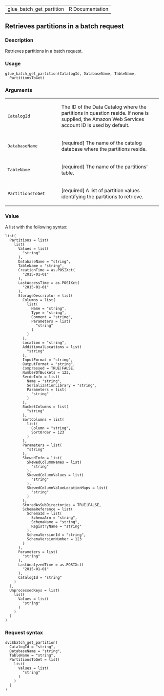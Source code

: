 <table style="width: 100%;">
<tbody>
<tr class="odd">
<td>glue_batch_get_partition</td>
<td style="text-align: right;">R Documentation</td>
</tr>
</tbody>
</table>

## Retrieves partitions in a batch request

### Description

Retrieves partitions in a batch request.

### Usage

    glue_batch_get_partition(CatalogId, DatabaseName, TableName,
      PartitionsToGet)

### Arguments

<table>
<colgroup>
<col style="width: 35%" />
<col style="width: 65%" />
</colgroup>
<tbody>
<tr class="odd">
<td><code
id="glue_batch_get_partition_:_CatalogId">CatalogId</code></td>
<td><p>The ID of the Data Catalog where the partitions in question
reside. If none is supplied, the Amazon Web Services account ID is used
by default.</p></td>
</tr>
<tr class="even">
<td><code
id="glue_batch_get_partition_:_DatabaseName">DatabaseName</code></td>
<td><p>[required] The name of the catalog database where the partitions
reside.</p></td>
</tr>
<tr class="odd">
<td><code
id="glue_batch_get_partition_:_TableName">TableName</code></td>
<td><p>[required] The name of the partitions' table.</p></td>
</tr>
<tr class="even">
<td><code
id="glue_batch_get_partition_:_PartitionsToGet">PartitionsToGet</code></td>
<td><p>[required] A list of partition values identifying the partitions
to retrieve.</p></td>
</tr>
</tbody>
</table>

### Value

A list with the following syntax:

    list(
      Partitions = list(
        list(
          Values = list(
            "string"
          ),
          DatabaseName = "string",
          TableName = "string",
          CreationTime = as.POSIXct(
            "2015-01-01"
          ),
          LastAccessTime = as.POSIXct(
            "2015-01-01"
          ),
          StorageDescriptor = list(
            Columns = list(
              list(
                Name = "string",
                Type = "string",
                Comment = "string",
                Parameters = list(
                  "string"
                )
              )
            ),
            Location = "string",
            AdditionalLocations = list(
              "string"
            ),
            InputFormat = "string",
            OutputFormat = "string",
            Compressed = TRUE|FALSE,
            NumberOfBuckets = 123,
            SerdeInfo = list(
              Name = "string",
              SerializationLibrary = "string",
              Parameters = list(
                "string"
              )
            ),
            BucketColumns = list(
              "string"
            ),
            SortColumns = list(
              list(
                Column = "string",
                SortOrder = 123
              )
            ),
            Parameters = list(
              "string"
            ),
            SkewedInfo = list(
              SkewedColumnNames = list(
                "string"
              ),
              SkewedColumnValues = list(
                "string"
              ),
              SkewedColumnValueLocationMaps = list(
                "string"
              )
            ),
            StoredAsSubDirectories = TRUE|FALSE,
            SchemaReference = list(
              SchemaId = list(
                SchemaArn = "string",
                SchemaName = "string",
                RegistryName = "string"
              ),
              SchemaVersionId = "string",
              SchemaVersionNumber = 123
            )
          ),
          Parameters = list(
            "string"
          ),
          LastAnalyzedTime = as.POSIXct(
            "2015-01-01"
          ),
          CatalogId = "string"
        )
      ),
      UnprocessedKeys = list(
        list(
          Values = list(
            "string"
          )
        )
      )
    )

### Request syntax

    svc$batch_get_partition(
      CatalogId = "string",
      DatabaseName = "string",
      TableName = "string",
      PartitionsToGet = list(
        list(
          Values = list(
            "string"
          )
        )
      )
    )
